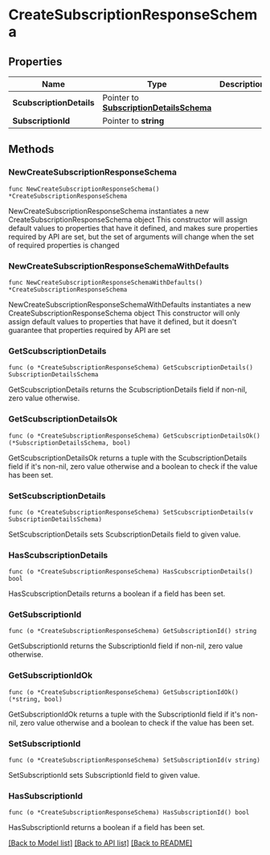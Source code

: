 # CreateSubscriptionResponseSchema

## Properties

Name | Type | Description | Notes
------------ | ------------- | ------------- | -------------
**ScubscriptionDetails** | Pointer to [**SubscriptionDetailsSchema**](SubscriptionDetailsSchema.md) |  | [optional] 
**SubscriptionId** | Pointer to **string** |  | [optional] 

## Methods

### NewCreateSubscriptionResponseSchema

`func NewCreateSubscriptionResponseSchema() *CreateSubscriptionResponseSchema`

NewCreateSubscriptionResponseSchema instantiates a new CreateSubscriptionResponseSchema object
This constructor will assign default values to properties that have it defined,
and makes sure properties required by API are set, but the set of arguments
will change when the set of required properties is changed

### NewCreateSubscriptionResponseSchemaWithDefaults

`func NewCreateSubscriptionResponseSchemaWithDefaults() *CreateSubscriptionResponseSchema`

NewCreateSubscriptionResponseSchemaWithDefaults instantiates a new CreateSubscriptionResponseSchema object
This constructor will only assign default values to properties that have it defined,
but it doesn't guarantee that properties required by API are set

### GetScubscriptionDetails

`func (o *CreateSubscriptionResponseSchema) GetScubscriptionDetails() SubscriptionDetailsSchema`

GetScubscriptionDetails returns the ScubscriptionDetails field if non-nil, zero value otherwise.

### GetScubscriptionDetailsOk

`func (o *CreateSubscriptionResponseSchema) GetScubscriptionDetailsOk() (*SubscriptionDetailsSchema, bool)`

GetScubscriptionDetailsOk returns a tuple with the ScubscriptionDetails field if it's non-nil, zero value otherwise
and a boolean to check if the value has been set.

### SetScubscriptionDetails

`func (o *CreateSubscriptionResponseSchema) SetScubscriptionDetails(v SubscriptionDetailsSchema)`

SetScubscriptionDetails sets ScubscriptionDetails field to given value.

### HasScubscriptionDetails

`func (o *CreateSubscriptionResponseSchema) HasScubscriptionDetails() bool`

HasScubscriptionDetails returns a boolean if a field has been set.

### GetSubscriptionId

`func (o *CreateSubscriptionResponseSchema) GetSubscriptionId() string`

GetSubscriptionId returns the SubscriptionId field if non-nil, zero value otherwise.

### GetSubscriptionIdOk

`func (o *CreateSubscriptionResponseSchema) GetSubscriptionIdOk() (*string, bool)`

GetSubscriptionIdOk returns a tuple with the SubscriptionId field if it's non-nil, zero value otherwise
and a boolean to check if the value has been set.

### SetSubscriptionId

`func (o *CreateSubscriptionResponseSchema) SetSubscriptionId(v string)`

SetSubscriptionId sets SubscriptionId field to given value.

### HasSubscriptionId

`func (o *CreateSubscriptionResponseSchema) HasSubscriptionId() bool`

HasSubscriptionId returns a boolean if a field has been set.


[[Back to Model list]](../README.md#documentation-for-models) [[Back to API list]](../README.md#documentation-for-api-endpoints) [[Back to README]](../README.md)


